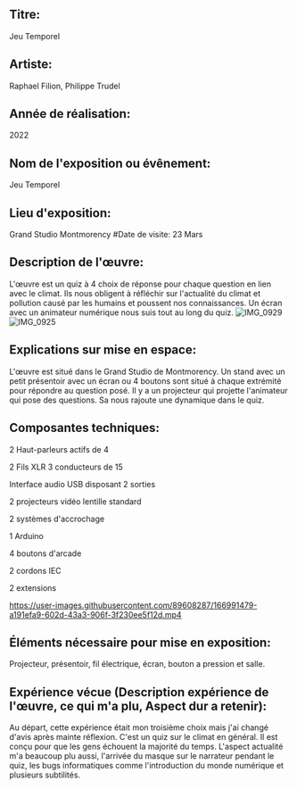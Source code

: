 ## Titre:
Jeu Temporel
## Artiste:
Raphael Filion, Philippe Trudel
## Année de réalisation:
2022
## Nom de l'exposition ou évênement:
Jeu Temporel
## Lieu d'exposition:
Grand Studio Montmorency
#Date de visite:
23 Mars
## Description de l'œuvre:
L'œuvre est un quiz à 4 choix de réponse pour chaque question en lien avec le climat. Ils nous obligent à réfléchir sur l'actualité du climat et pollution causé par les humains et poussent nos connaissances. Un écran avec un animateur numérique nous suis tout au long du quiz.
![IMG_0929](https://user-images.githubusercontent.com/89608287/166987755-8137d6a2-56c9-4f4b-8331-85487c19513c.JPG)
![IMG_0925](https://user-images.githubusercontent.com/89608287/166987816-3ad6500c-9bba-4657-9eb3-c9eea71a0da9.JPG)

## Explications sur mise en espace:
L'œuvre est situé dans le Grand Studio de Montmorency. Un stand avec un petit présentoir avec un écran ou 4 boutons sont situé à chaque extrémité pour répondre au question posé. Il y a un projecteur qui projette l'animateur qui pose des questions. Sa nous rajoute une dynamique dans le quiz.
## Composantes techniques:
2 Haut-parleurs actifs de 4

2 Fils XLR 3 conducteurs de 15

Interface audio USB disposant 2 sorties

2 projecteurs vidéo lentille standard

2 systèmes d'accrochage

1 Arduino

4 boutons d'arcade

2 cordons IEC

2 extensions


https://user-images.githubusercontent.com/89608287/166991479-a191efa9-602d-43a3-906f-3f230ee5f12d.mp4
## Éléments nécessaire pour mise en exposition:
Projecteur, présentoir, fil électrique, écran, bouton a pression et salle.

## Expérience vécue (Description expérience de l'œuvre, ce qui m'a plu, Aspect dur a retenir):
Au départ, cette expérience était mon troisième choix mais j'ai changé d'avis après mainte réflexion.
C'est un quiz sur le climat en général. Il est conçu pour que les gens échouent la majorité du temps.
L'aspect actualité m'a beaucoup plu aussi, l'arrivée du masque sur le narrateur pendant le quiz,
les bugs informatiques comme l'introduction du monde numérique et plusieurs subtilités.
